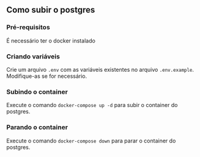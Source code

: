 ## Como subir o postgres

### Pré-requisitos

É necessário ter o docker instalado

### Criando variáveis

Crie um arquivo `.env` com as variáveis existentes no arquivo `.env.example`. Modifique-as se for necessário.

### Subindo o container

Execute o comando `docker-compose up -d` para subir o container do postgres.

### Parando o container

Execute o comando `docker-compose down` para parar o container do postgres.